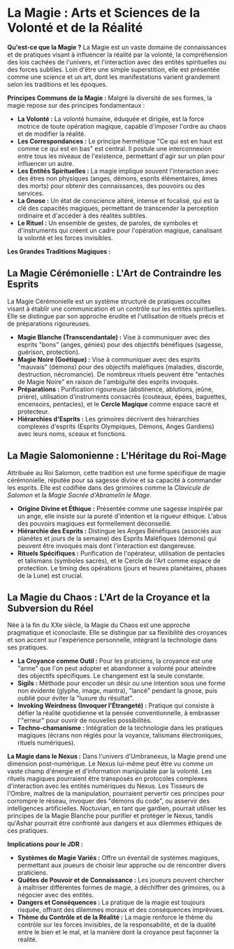 # La Magie : Arts et Sciences de la Volonté et de la Réalité

**Qu'est-ce que la Magie ?**
La Magie est un vaste domaine de connaissances et de pratiques visant à influencer la réalité par la volonté, la compréhension des lois cachées de l'univers, et l'interaction avec des entités spirituelles ou des forces subtiles. Loin d'être une simple superstition, elle est présentée comme une science et un art, dont les manifestations varient grandement selon les traditions et les époques.

**Principes Communs de la Magie :**
Malgré la diversité de ses formes, la magie repose sur des principes fondamentaux :
*   **La Volonté :** La volonté humaine, éduquée et dirigée, est la force motrice de toute opération magique, capable d'imposer l'ordre au chaos et de modifier la réalité.
*   **Les Correspondances :** Le principe hermétique "Ce qui est en haut est comme ce qui est en bas" est central. Il postule une interconnexion entre tous les niveaux de l'existence, permettant d'agir sur un plan pour influencer un autre.
*   **Les Entités Spirituelles :** La magie implique souvent l'interaction avec des êtres non physiques (anges, démons, esprits élémentaires, âmes des morts) pour obtenir des connaissances, des pouvoirs ou des services.
*   **La Gnose :** Un état de conscience altéré, intense et focalisé, qui est la clé des capacités magiques, permettant de transcender la perception ordinaire et d'accéder à des réalités subtiles.
*   **Le Rituel :** Un ensemble de gestes, de paroles, de symboles et d'instruments qui créent un cadre pour l'opération magique, canalisant la volonté et les forces invisibles.

**Les Grandes Traditions Magiques :**

## La Magie Cérémonielle : L'Art de Contraindre les Esprits
La Magie Cérémonielle est un système structuré de pratiques occultes visant à établir une communication et un contrôle sur les entités spirituelles. Elle se distingue par son approche érudite et l'utilisation de rituels précis et de préparations rigoureuses.
*   **Magie Blanche (Transcendantale) :** Vise à communiquer avec des esprits "bons" (anges, génies) pour des objectifs bénéfiques (sagesse, guérison, protection).
*   **Magie Noire (Goétique) :** Vise à communiquer avec des esprits "mauvais" (démons) pour des objectifs maléfiques (maladies, discorde, destruction, nécromancie). De nombreux rituels peuvent être "entachés de Magie Noire" en raison de l'ambiguïté des esprits invoqués.
*   **Préparations :** Purification rigoureuse (abstinence, ablutions, jeûne, prière), utilisation d'instruments consacrés (couteaux, épées, baguettes, encensoirs, pentacles), et le **Cercle Magique** comme espace sacré et protecteur.
*   **Hiérarchies d'Esprits :** Les grimoires décrivent des hiérarchies complexes d'esprits (Esprits Olympiques, Démons, Anges Gardiens) avec leurs noms, sceaux et fonctions.

## La Magie Salomonienne : L'Héritage du Roi-Mage
Attribuée au Roi Salomon, cette tradition est une forme spécifique de magie cérémonielle, réputée pour sa sagesse divine et sa capacité à commander les esprits. Elle est codifiée dans des grimoires comme la *Clavicule de Salomon* et la *Magie Sacrée d'Abramelin le Mage*.
*   **Origine Divine et Éthique :** Présentée comme une sagesse inspirée par un ange, elle insiste sur la pureté d'intention et la rigueur éthique. L'abus des pouvoirs magiques est formellement déconseillé.
*   **Hiérarchie des Esprits :** Distingue les Anges Bénéfiques (associés aux planètes et jours de la semaine) des Esprits Maléfiques (démons) qui peuvent être invoqués mais dont l'interaction est dangereuse.
*   **Rituels Spécifiques :** Purification de l'opérateur, utilisation de pentacles et talismans (symboles sacrés), et le Cercle de l'Art comme espace de protection. Le timing des opérations (jours et heures planétaires, phases de la Lune) est crucial.

## La Magie du Chaos : L'Art de la Croyance et la Subversion du Réel
Née à la fin du XXe siècle, la Magie du Chaos est une approche pragmatique et iconoclaste. Elle se distingue par sa flexibilité des croyances et son accent sur l'expérience personnelle, intégrant la technologie dans ses pratiques.
*   **La Croyance comme Outil :** Pour les praticiens, la croyance est une "arme" que l'on peut adopter et abandonner à volonté pour atteindre des objectifs spécifiques. Le changement est la seule constante.
*   **Sigils :** Méthode pour encoder un désir ou une intention sous une forme non évidente (glyphe, image, mantra), "lancé" pendant la gnose, puis oublié pour éviter la "luxure du résultat".
*   **Invoking Weirdness (Invoquer l'Étrangeté) :** Pratique qui consiste à défier la réalité quotidienne et la pensée conventionnelle, à embrasser l'"erreur" pour ouvrir de nouvelles possibilités.
*   **Techno-chamanisme :** Intégration de la technologie dans les pratiques magiques (écrans non réglés pour la voyance, talismans électroniques, rituels numériques).

**La Magie dans le Nexus :**
Dans l'univers d'Umbranexus, la Magie prend une dimension post-numérique. Le Nexus lui-même peut être vu comme un vaste champ d'énergie et d'information manipulable par la volonté. Les rituels magiques pourraient être transposés en protocoles complexes d'interaction avec les entités numériques du Nexus. Les Tisseurs de l'Ombre, maîtres de la manipulation, pourraient pervertir ces principes pour corrompre le réseau, invoquer des "démons du code", ou asservir des intelligences artificielles. Noctuvian, en tant que gardien, pourrait utiliser les principes de la Magie Blanche pour purifier et protéger le Nexus, tandis qu'Ashar pourrait être confronté aux dangers et aux dilemmes éthiques de ces pratiques.

**Implications pour le JDR :**
*   **Systèmes de Magie Variés :** Offre un éventail de systèmes magiques, permettant aux joueurs de choisir leur approche ou de rencontrer divers praticiens.
*   **Quêtes de Pouvoir et de Connaissance :** Les joueurs peuvent chercher à maîtriser différentes formes de magie, à déchiffrer des grimoires, ou à négocier avec des entités.
*   **Dangers et Conséquences :** La pratique de la magie est toujours risquée, offrant des dilemmes moraux et des conséquences imprévues.
*   **Thème du Contrôle et de la Réalité :** La magie renforce le thème du contrôle sur les forces invisibles, de la responsabilité, et de la dualité entre le bien et le mal, et la manière dont la croyance peut façonner la réalité.